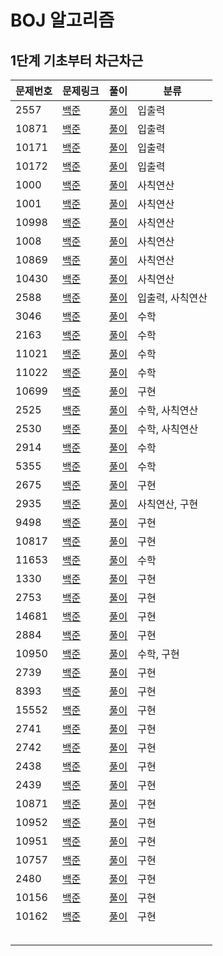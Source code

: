 # BOJ 알고리즘 

## 1단계 기초부터 차근차근



| 문제번호 | 문제링크                                      | 풀이                                            | 분류             |
| -------- | --------------------------------------------- | ----------------------------------------------- | ---------------- |
| 2557     | [백준](https://www.acmicpc.net/problem/2557)  | [풀이](https://www.acmicpc.net/source/25061950) | 입출력           |
| 10871    | [백준](https://www.acmicpc.net/problem/10718) | [풀이](https://www.acmicpc.net/source/25062112) | 입출력           |
| 10171    | [백준](https://www.acmicpc.net/problem/10171) | [풀이](https://www.acmicpc.net/source/25062269) | 입출력           |
| 10172    | [백준](https://www.acmicpc.net/problem/10172) | [풀이](https://www.acmicpc.net/source/25062414) | 입출력           |
| 1000     | [백준](https://www.acmicpc.net/problem/1000)  | [풀이](https://www.acmicpc.net/source/25062902) | 사칙연산         |
| 1001     | [백준](https://www.acmicpc.net/problem/1001)  | [풀이](https://www.acmicpc.net/source/25062945) | 사칙연산         |
| 10998    | [백준](https://www.acmicpc.net/problem/10998) | [풀이](https://www.acmicpc.net/source/25062973) | 사칙연산         |
| 1008     | [백준](https://www.acmicpc.net/problem/1008)  | [풀이](https://www.acmicpc.net/source/25063052) | 사칙연산         |
| 10869    | [백준](https://www.acmicpc.net/problem/10869) | [풀이](https://www.acmicpc.net/source/25079645) | 사칙연산         |
| 10430    | [백준](https://www.acmicpc.net/problem/10430) | [풀이](https://www.acmicpc.net/source/25081160) | 사칙연산         |
| 2588     | [백준](https://www.acmicpc.net/problem/2588)  | [풀이](https://www.acmicpc.net/source/25301772) | 입출력, 사칙연산 |
| 3046     | [백준](https://www.acmicpc.net/problem/3046)  | [풀이](https://www.acmicpc.net/source/25316120) | 수학             |
| 2163     | [백준](https://www.acmicpc.net/problem/2163)  | [풀이](https://www.acmicpc.net/source/25316403) | 수학             |
| 11021    | [백준](https://www.acmicpc.net/problem/11021) | [풀이](https://www.acmicpc.net/source/25317668) | 수학             |
| 11022    | [백준](https://www.acmicpc.net/problem/11022) | [풀이](https://www.acmicpc.net/source/25317789) | 수학             |
| 10699    | [백준](https://www.acmicpc.net/problem/10699) | [풀이](https://www.acmicpc.net/source/25326999) | 구현             |
| 2525     | [백준](https://www.acmicpc.net/problem/2525)  | [풀이](https://www.acmicpc.net/source/25350836) | 수학, 사칙연산   |
| 2530     | [백준](https://www.acmicpc.net/problem/2530)  | [풀이](https://www.acmicpc.net/source/25359057) | 수학, 사칙연산   |
| 2914     | [백준](https://www.acmicpc.net/problem/2914)  | [풀이](https://www.acmicpc.net/source/25359382) | 수학             |
| 5355     | [백준](https://www.acmicpc.net/problem/5355)  | [풀이](https://www.acmicpc.net/source/25375942) | 수학             |
| 2675     | [백준](https://www.acmicpc.net/problem/2675)  | [풀이](https://www.acmicpc.net/source/25384847) | 구현             |
| 2935     | [백준](https://www.acmicpc.net/problem/2935)  | [풀이](https://www.acmicpc.net/source/25384990) | 사칙연산, 구현   |
| 9498     | [백준](https://www.acmicpc.net/problem/9498)  | [풀이](https://www.acmicpc.net/source/25385444) | 구현             |
| 10817    | [백준](https://www.acmicpc.net/problem/10817) | [풀이](https://www.acmicpc.net/source/25386029) | 구현             |
| 11653    | [백준](https://www.acmicpc.net/problem/11653) | [풀이](https://www.acmicpc.net/source/25438902) | 수학             |
| 1330     | [백준](https://www.acmicpc.net/problem/1330)  | [풀이](https://www.acmicpc.net/source/25454929) | 구현             |
| 2753     | [백준](https://www.acmicpc.net/problem/2753)  | [풀이](https://www.acmicpc.net/source/25455524) | 구현             |
| 14681    | [백준](https://www.acmicpc.net/problem/14681) | [풀이](https://www.acmicpc.net/source/25455754) | 구현             |
| 2884     | [백준](https://www.acmicpc.net/problem/2884)  | [풀이](https://www.acmicpc.net/source/25456468) | 구현             |
| 10950    | [백준](https://www.acmicpc.net/problem/10950) | [풀이](https://www.acmicpc.net/source/25457270) | 수학, 구현       |
| 2739     | [백준](https://www.acmicpc.net/problem/2739)  | [풀이](https://www.acmicpc.net/source/25457530) | 구현             |
| 8393     | [백준](https://www.acmicpc.net/problem/8393)  | [풀이](https://www.acmicpc.net/source/25457629) | 구현             |
| 15552    | [백준](https://www.acmicpc.net/problem/15552) | [풀이](https://www.acmicpc.net/source/25458119) | 구현             |
| 2741     | [백준](https://www.acmicpc.net/problem/2741)  | [풀이](https://www.acmicpc.net/source/25458203) | 구현             |
| 2742     | [백준](https://www.acmicpc.net/problem/2742)  | [풀이](https://www.acmicpc.net/source/25458380) | 구현             |
| 2438     | [백준](https://www.acmicpc.net/problem/2438)  | [풀이](https://www.acmicpc.net/source/25465201) | 구현             |
| 2439     | [백준](https://www.acmicpc.net/problem/2439)  | [풀이](https://www.acmicpc.net/source/25465302) | 구현             |
| 10871    | [백준](https://www.acmicpc.net/problem/10871) | [풀이](https://www.acmicpc.net/source/25472128) | 구현             |
| 10952    | [백준](https://www.acmicpc.net/problem/10952) | [풀이](https://www.acmicpc.net/source/25474504) | 구현             |
| 10951    | [백준](https://www.acmicpc.net/problem/10951) | [풀이](https://www.acmicpc.net/source/25475273) | 구현             |
| 10757    | [백준](https://www.acmicpc.net/problem/10757) | [풀이](https://www.acmicpc.net/source/25496086) | 구현             |
| 2480     | [백준](https://www.acmicpc.net/problem/2480)  | [풀이](https://www.acmicpc.net/source/25507696) | 구현             |
| 10156    | [백준](https://www.acmicpc.net/problem/10156) | [풀이](https://www.acmicpc.net/source/25508558) | 구현             |
| 10162    | [백준](https://www.acmicpc.net/problem/10162) | [풀이](https://www.acmicpc.net/source/25509538) | 구현             |
|          |                                               |                                                 |                  |
|          |                                               |                                                 |                  |
|          |                                               |                                                 |                  |
|          |                                               |                                                 |                  |
|          |                                               |                                                 |                  |

